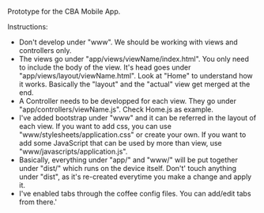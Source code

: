 Prototype for the CBA Mobile App.

Instructions:
- Don't develop under "www". We should be working with views and controllers only.
- The views go under "app/views/viewName/index.html". You only need to include the body of the view. It's head goes under "app/views/layout/viewName.html". Look at "Home" to understand how it works. Basically the "layout" and the "actual" view get merged at the end.
- A Controller needs to be developped for each view. They go under "app/controllers/viewName.js". Check Home.js as example.
- I've added bootstrap under "www" and it can be referred in the layout of each view. If you want to add css, you can use "www/stylesheets/application.css" or create your own. If you want to add some JavaScript that can be used by more than view, use "www/javascripts/application.js".
- Basically, everything under "app/" and "www/" will be put together under "dist/" which runs on the device itself. Don't' touch anything under "dist", as it's re-created everytime you make a change and apply it.
- I've enabled tabs through the coffee config files. You can add/edit tabs from there.'